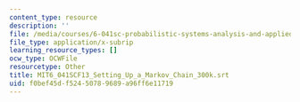 ```yaml
---
content_type: resource
description: ''
file: /media/courses/6-041sc-probabilistic-systems-analysis-and-applied-probability-fall-2013/f0bef45df52450789689a96ff6e11719_MIT6_041SCF13_Setting_Up_a_Markov_Chain_300k.vtt
file_type: application/x-subrip
learning_resource_types: []
ocw_type: OCWFile
resourcetype: Other
title: MIT6_041SCF13_Setting_Up_a_Markov_Chain_300k.srt
uid: f0bef45d-f524-5078-9689-a96ff6e11719
---
```

